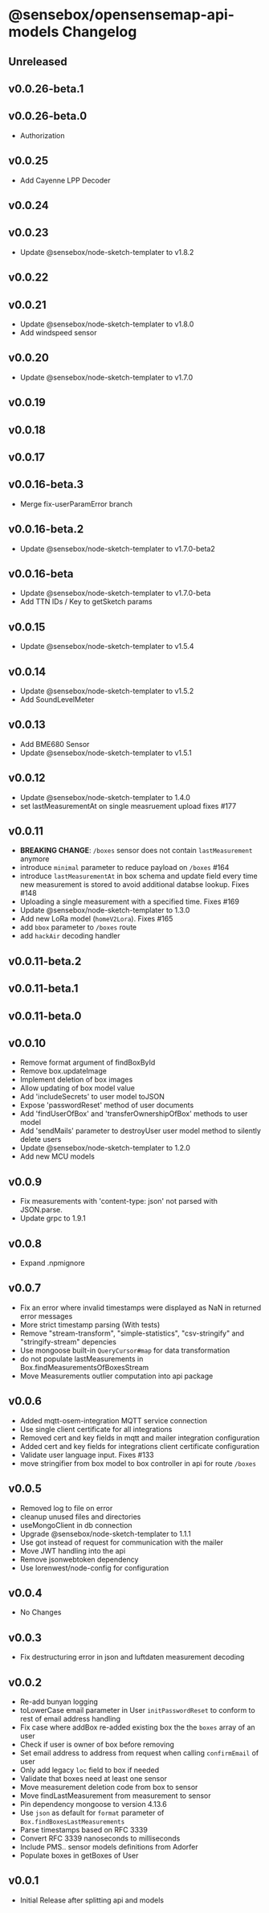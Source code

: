 # @sensebox/opensensemap-api-models Changelog

## Unreleased

## v0.0.26-beta.1

## v0.0.26-beta.0
- Authorization

## v0.0.25
- Add Cayenne LPP Decoder

## v0.0.24

## v0.0.23
- Update @sensebox/node-sketch-templater to v1.8.2

## v0.0.22

## v0.0.21
- Update @sensebox/node-sketch-templater to v1.8.0
- Add windspeed sensor

## v0.0.20
- Update @sensebox/node-sketch-templater to v1.7.0

## v0.0.19

## v0.0.18

## v0.0.17

## v0.0.16-beta.3
- Merge fix-userParamError branch

## v0.0.16-beta.2
- Update @sensebox/node-sketch-templater to v1.7.0-beta2

## v0.0.16-beta
- Update @sensebox/node-sketch-templater to v1.7.0-beta
- Add TTN IDs / Key to getSketch params

## v0.0.15
- Update @sensebox/node-sketch-templater to v1.5.4

## v0.0.14
- Update @sensebox/node-sketch-templater to v1.5.2
- Add SoundLevelMeter

## v0.0.13
- Add BME680 Sensor
- Update @sensebox/node-sketch-templater to v1.5.1

## v0.0.12
- Update @sensebox/node-sketch-templater to 1.4.0
- set lastMeasurementAt on single measruement upload fixes #177

## v0.0.11
- **BREAKING CHANGE**: `/boxes` sensor does not contain `lastMeasurement` anymore
- introduce `minimal` parameter to reduce payload on `/boxes` #164
- introduce `lastMeasurementAt` in box schema and update field every time new measurement is stored to avoid additional databse lookup. Fixes #148
- Uploading a single measurement with a specified time. Fixes #169
- Update @sensebox/node-sketch-templater to 1.3.0
- Add new LoRa model (`homeV2Lora`). Fixes #165
- add `bbox` parameter to `/boxes` route
- add `hackAir` decoding handler

## v0.0.11-beta.2

## v0.0.11-beta.1

## v0.0.11-beta.0

## v0.0.10
- Remove format argument of findBoxById
- Remove box.updateImage
- Implement deletion of box images
- Allow updating of box model value
- Add 'includeSecrets' to user model toJSON
- Expose 'passwordReset' method of user documents
- Add 'findUserOfBox' and 'transferOwnershipOfBox' methods to user model
- Add 'sendMails' parameter to destroyUser user model method to silently delete users
- Update @sensebox/node-sketch-templater to 1.2.0
- Add new MCU models

## v0.0.9
- Fix measurements with 'content-type: json' not parsed with JSON.parse.
- Update grpc to 1.9.1

## v0.0.8
- Expand .npmignore

## v0.0.7
- Fix an error where invalid timestamps were displayed as NaN in returned error messages
- More strict timestamp parsing (With tests)
- Remove "stream-transform", "simple-statistics", "csv-stringify" and "stringify-stream" depencies
- Use mongoose built-in `QueryCursor#map` for data transformation
- do not populate lastMeasurements in Box.findMeasurementsOfBoxesStream
- Move Measurements outlier computation into api package

## v0.0.6
- Added mqtt-osem-integration MQTT service connection
- Use single client certificate for all integrations
- Removed cert and key fields in mqtt and mailer integration configuration
- Added cert and key fields for integrations client certificate configuration
- Validate user language input. Fixes #133
- move stringifier from box model to box controller in api for route `/boxes`

## v0.0.5
- Removed log to file on error
- cleanup unused files and directories
- useMongoClient in db connection
- Upgrade @sensebox/node-sketch-templater to 1.1.1
- Use got instead of request for communication with the mailer
- Move JWT handling into the api
- Remove jsonwebtoken dependency
- Use lorenwest/node-config for configuration

## v0.0.4
- No Changes

## v0.0.3
- Fix destructuring error in json and luftdaten measurement decoding

## v0.0.2
- Re-add bunyan logging
- toLowerCase email parameter in User `initPasswordReset` to conform to rest of email address handling
- Fix case where addBox re-added existing box the the `boxes` array of an user
- Check if user is owner of box before removing
- Set email address to address from request when calling `confirmEmail` of user
- Only add legacy `loc` field to box if needed
- Validate that boxes need at least one sensor
- Move measurement deletion code from box to sensor
- Move findLastMeasurement from measurement to sensor
- Pin dependency mongoose to version 4.13.6
- Use `json` as default for `format` parameter of `Box.findBoxesLastMeasurements`
- Parse timestamps based on RFC 3339
- Convert RFC 3339 nanoseconds to milliseconds
- Include PMS.. sensor models definitions from Adorfer
- Populate boxes in getBoxes of User

## v0.0.1
- Initial Release after splitting api and models
